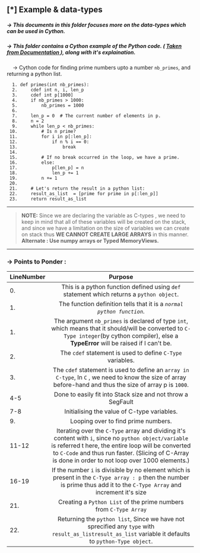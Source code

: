 ## [\*] Example & data-types

##### -> This documents in this folder focuses more on the data-types which can be used in Cython.
##### -> This folder contains a Cython example of the Python code. ( <a href="https://cython.readthedocs.io/en/latest/src/tutorial/cython_tutorial.html#the-basics-of-cython">Taken from Documentation </a>), along with it's explaination.
&nbsp; &nbsp; -> Cython code for finding prime numbers upto a number `nb_primes`, and returning a python list.

```
  1. def primes(int nb_primes):                                                                                                                              
  2.     cdef int n, i, len_p
  3.     cdef int p[1000]
  4.     if nb_primes > 1000:
  5.         nb_primes = 1000
  6.
  7.     len_p = 0  # The current number of elements in p.
  8.     n = 2
  9.     while len_p < nb_primes:
 10.         # Is n prime?
 11.         for i in p[:len_p]:
 12.             if n % i == 0:
 13.                 break
 14.
 15.         # If no break occurred in the loop, we have a prime.
 16.         else:
 17.             p[len_p] = n
 18.             len_p += 1
 19.         n += 1
 20.
 21.     # Let's return the result in a python list:
 22.     result_as_list  = [prime for prime in p[:len_p]]
 23.     return result_as_list
```
---
> **NOTE:**  Since we are declaring the variable as C-types , we need to keep in mind that all of these variables will be created on the stack, and since we have a limitation on the size of variables we can create on stack thus **WE CANNOT CREATE LARGE ARRAYS** in this manner.</br>
> **Alternate : Use numpy arrays or Typed MemoryViews.**
---

### -> Points to Ponder :

| LineNumber  | Purpose                                                                      |
|-------------|:------------------------:                                                    |
| 0.          | This is a python function defined using `def` statement which returns a `python object`.|
| 1.          | The function definition tells that it is a *`normal python function`*.|
| 1.          | The argument `nb_primes` is declared of type `int`, which means that it should/will be converted to `C-Type integer`(by cython compiler), else a **TypeError** will be raised if I can't  be. |
| 2.          | The `cdef` statement is used to define `C-Type` variables.|
| 3.          | The `cdef` statement is used to define an `array in C-type`, In `C` , we need to know the size of array before-hand and thus the size of array p is `1000`.  |
| 4-5         | Done to easily fit into Stack size and not throw a SegFault|
| 7-8         | Initialising the value of C-type variables. |
| 9.          | Looping over to find prime numbers. |
| 11-12       | Iterating over the `C-Type` array and dividing it's content with `i`, since no `python object/variable` is referred t here, the entire loop will be converted to `C-Code` and thus run faster. (Slicing of C-Array is done in order to not loop over 1000 elements.)|
| 16-19       | If the number `i` is divisible by no element which is present in the `C-Type array : p` then the number is prime thus add it to the `C-Type Array` and increment it's size |
| 21.         | Creating a `Python List` of the prime numbers from `C-Type Array` |
| 22.         | Returning the `python list`, Since we have not sprecified any `type` with `result_as_listresult_as_list` variable it defaults to `python-Type object`. |


